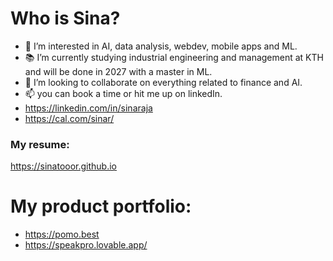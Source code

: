 # Who is Sina?
- 👀 I’m interested in AI, data analysis, webdev, mobile apps and ML.
- 📚 I’m currently studying industrial engineering and management at KTH and will be done in 2027 with a master in ML.
- 💞️ I’m looking to collaborate on everything related to finance and AI.
- 📫 you can book a time or hit me up on linkedIn.
- https://linkedin.com/in/sinaraja
- https://cal.com/sinar/
### My resume: 
https://sinatooor.github.io
# My product portfolio:
- https://pomo.best
- https://speakpro.lovable.app/


<!---
sinatooor/sinatooor is a ✨ special ✨ repository because its `README.md` (this file) appears on your GitHub profile.
You can click the Preview link to take a look at your changes.
--->
